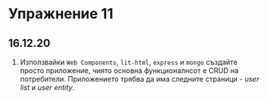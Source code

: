 # Упражнение 11
## 16.12.20

1. Използвайки `Web Components`, `lit-html`, `express` и `mongo` създайте просто приложение, чиято основна функционалнсот e CRUD на потребители. Приложението трябва да има следните страници - *user list* и *user entity*.
